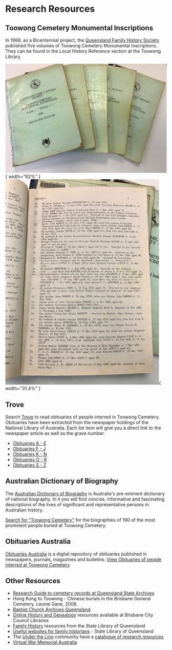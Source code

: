 

# Research Resources

<!--
## Our Research 

In 1999, the Friend of Toowong Cemetery published *Extraordinary Stories of Ordinary People* containing stories about people interred at Toowong Cemetery contributed by their descendants. It can be found in the Local History Reference section at the Toowong Library. 

![](../assets/extraordinary-stories.jpg){ width="32%" }

We plan to expand and re-issue this publication.

!!! question "Volunteer - share a family story"

    If you would like your family's story to be considered for adding to the next edition, please fill in the [Biographical Details Form](https://forms.gle/4f743ggeHM3BiY2c8).
    
-->

## Toowong Cemetery Monumental Inscriptions

In 1988, as a Bicentennial project, the [Queensland Family History Society](https://www.qfhs.org.au) published five volumes of Toowong Cemetery Monumental Inscriptions. They can be found in the Local History Reference section at the Toowong Library. 

![](../assets/toowong-cemetery-monumental-inscriptions.jpg){ width="62%" } ![](../assets/toowong-cemetery-monumental-inscriptions-2.jpg){ width="31.4%" }

<!--
!!! question "Volunteer - help us digitise content"

    We'd like to explore digitising this historic record and creating a linked database to other historic resources. Do you know an efficient way to scan and OCR large books? 
--> 

## Trove

Search [Trove](https://trove.nla.gov.au) to read obituaries of people interred in Toowong Cemetery. Obituaries have been extracted from the newspaper holdings of the National Library of Australia. Each list item will give you a direct link to the newspaper article as well as the grave number.

- [Obituaries A - E](http://trove.nla.gov.au/list?id=4457)
- [Obituaries F - J](http://trove.nla.gov.au/list?id=4461)
- [Obituaries K - N](http://trove.nla.gov.au/list?id=4454)
- [Obituaries O - R](http://trove.nla.gov.au/list?id=4453)
- [Obituaries S - Z](http://trove.nla.gov.au/list?id=4430)

## Australian Dictionary of Biography

The [Australian Dictionary of Biography](https://adb.anu.edu.au/) is Australia's pre-eminent dictionary of national biography. In it you will find concise, informative and fascinating descriptions of the lives of significant and representative persons in Australian history.

[Search for "Toowong Cemetery"](https://adb.anu.edu.au/biographies/search/?scope=all&query=Toowong+Cemetery+&x=55&y=11&rs=) for the biographies of 190 of the most prominent people buried at Toowong Cemetery.

## Obituaries Australia

[Obituaries Australia](https://oa.anu.edu.au) is a digital repository of obituaries published in newspapers, journals, magazines and bulletins. [View Obituaries of people interred at Toowong Cemetery](https://oa.anu.edu.au/obituaries/search/?scope=all&query=Toowong+Cemetery+&x=85&y=18&rs=)

<!--
Obituaries Australia is a new initiative of the National Centre of Biography at the Australian National University. Enter "Toowong Cemetery" in the text search box at http://oa.anu.edu.au/ for the obituaries of people buried at Toowong Cemetery who formed Brisbane's social fabric.
-->

## Other Resources

- [Research Guide to cemetery records at Queensland State Archives](https://www.publications.qld.gov.au/ckan-publications-attachments-prod/resources/3b2f93a8-3229-4739-bae5-a130fb199cf9/research-guide-to-cemetery-records.pdf)
- Hong Kong to Toowong - Chinese burials in the Brisbane General Cemetery. Leonie Gane, 2008.
- [Baptist Church Archives Queensland](https://www.bhsq.org/barq/)
- [Online History and Genealogy](https://library-brisbane.ent.sirsidynix.net.au/client/en_AU/eLibCat/?rm=ONLINE+RESOURC0%7C%7C%7C1%7C%7C%7C0%7C%7C%7Ctrue&dt=list#History) resources available at Brisbane City Council Libraries
- [Family History](https://www.slq.qld.gov.au/research-collections/family-history) resources from the State Library of Queensland
- [Useful websites for family historians](https://www.slq.qld.gov.au/research-collections/family-history/useful-websites-family-historians) - State Library of Queensland
- The [Under the Lino](http://www.underthelino.com.au) community have a [catalogue of research resources](http://www.underthelino.com.au/resources/)
- [Virtual War Memorial Australia](https://vwma.org.au/explore/cemeteries/1788)
